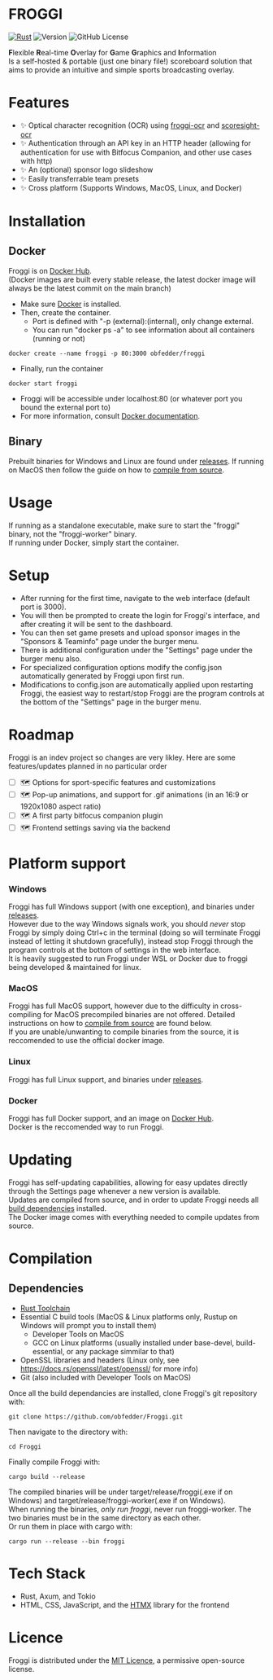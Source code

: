 # FROGGI
[![Rust](https://github.com/obfedder/Froggi/actions/workflows/rust.yml/badge.svg)](https://github.com/obfedder/Froggi/actions/workflows/rust.yml)
![Version](https://img.shields.io/badge/version-2.0.0-blue) ![GitHub License](https://img.shields.io/github/license/obfedder/froggi)

**F**lexible **R**eal-time **O**verlay for **G**ame **G**raphics and **I**nformation  
Is a self-hosted & portable (just one binary file!) scoreboard solution that aims to provide an intuitive and simple sports broadcasting overlay.

# Features
 - ✨ Optical character recognition (OCR) using [froggi-ocr](https://github.com/obfedder/froggi-ocr) and [scoresight-ocr](https://github.com/locaal-ai/scoresight)
 - ✨ Authentication through an API key in an HTTP header (allowing for authentication for use with Bitfocus Companion, and other use cases with http)
 - ✨ An (optional) sponsor logo slideshow
 - ✨ Easily transferrable team presets
 - ✨ Cross platform (Supports Windows, MacOS, Linux, and Docker)

# Installation
## Docker
Froggi is on [Docker Hub](https://hub.docker.com/repository/docker/obfedder/froggi/general).  
(Docker images are built every stable release, the latest docker image will always be the latest commit on the main branch)  
- Make sure [Docker](https://www.docker.com/get-started/) is installed.
- Then, create the container.
  - Port is defined with "-p (external):(internal), only change external.
  - You can run "docker ps -a" to see information about all containers (running or not)
```
docker create --name froggi -p 80:3000 obfedder/froggi
```
- Finally, run the container
```
docker start froggi
```
- Froggi will be accessible under localhost:80 (or whatever port you bound the external port to)
- For more information, consult [Docker documentation](https://docs.docker.com/).

## Binary
Prebuilt binaries for Windows and Linux are found under [releases](https://github.com/obfedder/Froggi/releases). If running on MacOS then follow the guide on how to [compile from source](https://github.com/obfedder/Froggi/#compilation).  

# Usage
If running as a standalone executable, make sure to start the "froggi" binary, not the "froggi-worker" binary.  
If running under Docker, simply start the container.  

# Setup
- After running for the first time, navigate to the web interface (default port is 3000).  
- You will then be prompted to create the login for Froggi's interface, and after creating it will be sent to the dashboard.  
- You can then set game presets and upload sponsor images in the "Sponsors & Teaminfo" page under the burger menu.  
- There is additional configuration under the "Settings" page under the burger menu also.
- For specialized configuration options modify the config.json automatically generated by Froggi upon first run.  
- Modifications to config.json are automatically applied upon restarting Froggi, the easiest way to restart/stop Froggi are the program controls at the bottom of the "Settings" page in the burger menu.  

# Roadmap
Froggi is an indev project so changes are very likley.
Here are some features/updates planned in no particular order
 - [ ] 🗺️ Options for sport-specific features and customizations
 - [ ] 🗺️ Pop-up animations, and support for .gif animations (in an 16:9 or 1920x1080 aspect ratio)
 - [ ] 🗺️ A first party bitfocus companion plugin
 - [ ] 🗺️ Frontend settings saving via the backend

# Platform support
### Windows
Froggi has full Windows support (with one exception), and binaries under [releases](https://github.com/obfedder/Froggi/releases).  
However due to the way Windows signals work, you should _never_ stop Froggi by simply doing Ctrl+c in the terminal (doing so will terminate Froggi instead of letting it shutdown gracefully), instead stop Froggi through the program controls at the bottom of settings in the web interface.  
It is heavily suggested to run Froggi under WSL or Docker due to froggi being developed & maintained for linux.

### MacOS
Froggi has full MacOS support, however due to the difficulty in cross-compiling for MacOS precompiled binaries are not offered. Detailed instructions on how to [compile from source](https://github.com/obfedder/Froggi/#compilation) are found below.  
If you are unable/unwanting to compile binaries from the source, it is reccomended to use the official docker image.  

### Linux
Froggi has full Linux support, and binaries under [releases](https://github.com/obfedder/Froggi/releases).

### Docker
Froggi has full Docker support, and an image on [Docker Hub](https://hub.docker.com/repository/docker/obfedder/froggi/general).  
Docker is the reccomended way to run Froggi.  

# Updating
Froggi has self-updating capabilities, allowing for easy updates directly through the Settings page whenever a new version is available.  
Updates are compiled from source, and in order to update Froggi needs all [build dependencies](https://github.com/obfedder/Froggi/#dependencies) installed.  
The Docker image comes with everything needed to compile updates from source.  

# Compilation 
## Dependencies
 - [Rust Toolchain](https://rustup.rs)
 - Essential C build tools (MacOS & Linux platforms only, Rustup on Windows will prompt you to install them)
     - Developer Tools on MacOS
     - GCC on Linux platforms (usually installed under base-devel, build-essential, or any package simmilar to that)
 - OpenSSL libraries and headers (Linux only, see https://docs.rs/openssl/latest/openssl/ for more info)
 - Git (also included with Developer Tools on MacOS)

Once all the build dependancies are installed, clone Froggi's git repository with:
```
git clone https://github.com/obfedder/Froggi.git
```
Then navigate to the directory with:
```
cd Froggi
```
Finally compile Froggi with:
```
cargo build --release
```
The compiled binaries will be under target/release/froggi(.exe if on Windows) and target/release/froggi-worker(.exe if on Windows).  
When running the binaries, _only run froggi_, never run froggi-worker. The two binaries must be in the same directory as each other.  
Or run them in place with cargo with:
```
cargo run --release --bin froggi
```

# Tech Stack
 - Rust, Axum, and Tokio
 - HTML, CSS, JavaScript, and the [HTMX](https://htmx.org/) library for the frontend

# Licence
Froggi is distributed under the [MIT Licence](https://mit-license.org/), a permissive open-source license. 

